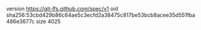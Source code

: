 version https://git-lfs.github.com/spec/v1
oid sha256:53cbd429b86c64ae5c3ecfd2a38475c817be53bcb8acee35d551fba486e3677c
size 4025
